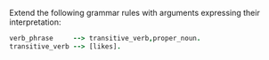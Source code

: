 Extend the following grammar rules with arguments expressing their interpretation:
```Prolog
verb_phrase     --> transitive_verb,proper_noun.
transitive_verb --> [likes].
```
